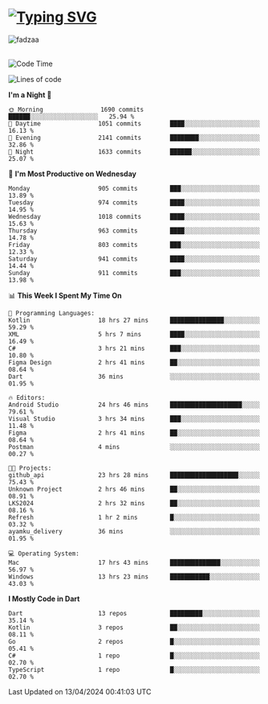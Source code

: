 
<h1 align="left"><a href="https://git.io/typing-svg"><img src="https://readme-typing-svg.demolab.com?font=Fira+Code&pause=1000&color=F7F7F7&random=false&width=600&lines=Hi+%F0%9F%91%8B%2C+I'm+Fattah+Anggit+Al+Dzakwan;Junior+Software+Developer+from+SMK+Raden+Umar+Said" alt="Typing SVG" /></a></h1>


<div align="left" display="flex"> 
  <img src="https://komarev.com/ghpvc/?username=fadzaa&label=Profile%20views&color=0e75b6&style=flat" alt="fadzaa" /> 
</div>

<br/>

<!--START_SECTION:waka-->
![Code Time](http://img.shields.io/badge/Code%20Time-427%20hrs%2056%20mins-blue)

![Lines of code](https://img.shields.io/badge/From%20Hello%20World%20I%27ve%20Written-1.5%20million%20lines%20of%20code-blue)

**I'm a Night 🦉** 

```text
🌞 Morning                1690 commits        ██████░░░░░░░░░░░░░░░░░░░   25.94 % 
🌆 Daytime                1051 commits        ████░░░░░░░░░░░░░░░░░░░░░   16.13 % 
🌃 Evening                2141 commits        ████████░░░░░░░░░░░░░░░░░   32.86 % 
🌙 Night                  1633 commits        ██████░░░░░░░░░░░░░░░░░░░   25.07 % 
```
📅 **I'm Most Productive on Wednesday** 

```text
Monday                   905 commits         ███░░░░░░░░░░░░░░░░░░░░░░   13.89 % 
Tuesday                  974 commits         ████░░░░░░░░░░░░░░░░░░░░░   14.95 % 
Wednesday                1018 commits        ████░░░░░░░░░░░░░░░░░░░░░   15.63 % 
Thursday                 963 commits         ████░░░░░░░░░░░░░░░░░░░░░   14.78 % 
Friday                   803 commits         ███░░░░░░░░░░░░░░░░░░░░░░   12.33 % 
Saturday                 941 commits         ████░░░░░░░░░░░░░░░░░░░░░   14.44 % 
Sunday                   911 commits         ███░░░░░░░░░░░░░░░░░░░░░░   13.98 % 
```


📊 **This Week I Spent My Time On** 

```text
💬 Programming Languages: 
Kotlin                   18 hrs 27 mins      ███████████████░░░░░░░░░░   59.29 % 
XML                      5 hrs 7 mins        ████░░░░░░░░░░░░░░░░░░░░░   16.49 % 
C#                       3 hrs 21 mins       ███░░░░░░░░░░░░░░░░░░░░░░   10.80 % 
Figma Design             2 hrs 41 mins       ██░░░░░░░░░░░░░░░░░░░░░░░   08.64 % 
Dart                     36 mins             ░░░░░░░░░░░░░░░░░░░░░░░░░   01.95 % 

🔥 Editors: 
Android Studio           24 hrs 46 mins      ████████████████████░░░░░   79.61 % 
Visual Studio            3 hrs 34 mins       ███░░░░░░░░░░░░░░░░░░░░░░   11.48 % 
Figma                    2 hrs 41 mins       ██░░░░░░░░░░░░░░░░░░░░░░░   08.64 % 
Postman                  4 mins              ░░░░░░░░░░░░░░░░░░░░░░░░░   00.27 % 

🐱‍💻 Projects: 
github_api               23 hrs 28 mins      ███████████████████░░░░░░   75.43 % 
Unknown Project          2 hrs 46 mins       ██░░░░░░░░░░░░░░░░░░░░░░░   08.91 % 
LKS2024                  2 hrs 32 mins       ██░░░░░░░░░░░░░░░░░░░░░░░   08.16 % 
Refresh                  1 hr 2 mins         █░░░░░░░░░░░░░░░░░░░░░░░░   03.32 % 
ayamku_delivery          36 mins             ░░░░░░░░░░░░░░░░░░░░░░░░░   01.95 % 

💻 Operating System: 
Mac                      17 hrs 43 mins      ██████████████░░░░░░░░░░░   56.97 % 
Windows                  13 hrs 23 mins      ███████████░░░░░░░░░░░░░░   43.03 % 
```

**I Mostly Code in Dart** 

```text
Dart                     13 repos            █████████░░░░░░░░░░░░░░░░   35.14 % 
Kotlin                   3 repos             ██░░░░░░░░░░░░░░░░░░░░░░░   08.11 % 
Go                       2 repos             █░░░░░░░░░░░░░░░░░░░░░░░░   05.41 % 
C#                       1 repo              █░░░░░░░░░░░░░░░░░░░░░░░░   02.70 % 
TypeScript               1 repo              █░░░░░░░░░░░░░░░░░░░░░░░░   02.70 % 
```




 Last Updated on 13/04/2024 00:41:03 UTC
<!--END_SECTION:waka-->
